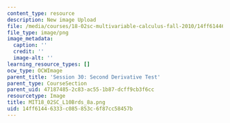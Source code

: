 ```yaml
---
content_type: resource
description: New image Upload
file: /media/courses/18-02sc-multivariable-calculus-fall-2010/14ff61446333c085853c6f87cc58457b_MIT18_02SC_L10Brds_8a.png
file_type: image/png
image_metadata:
  caption: ''
  credit: ''
  image-alt: ''
learning_resource_types: []
ocw_type: OCWImage
parent_title: 'Session 30: Second Derivative Test'
parent_type: CourseSection
parent_uid: 47187485-2c83-ac55-1b87-dcff9cb3f6cc
resourcetype: Image
title: MIT18_02SC_L10Brds_8a.png
uid: 14ff6144-6333-c085-853c-6f87cc58457b
---
```

